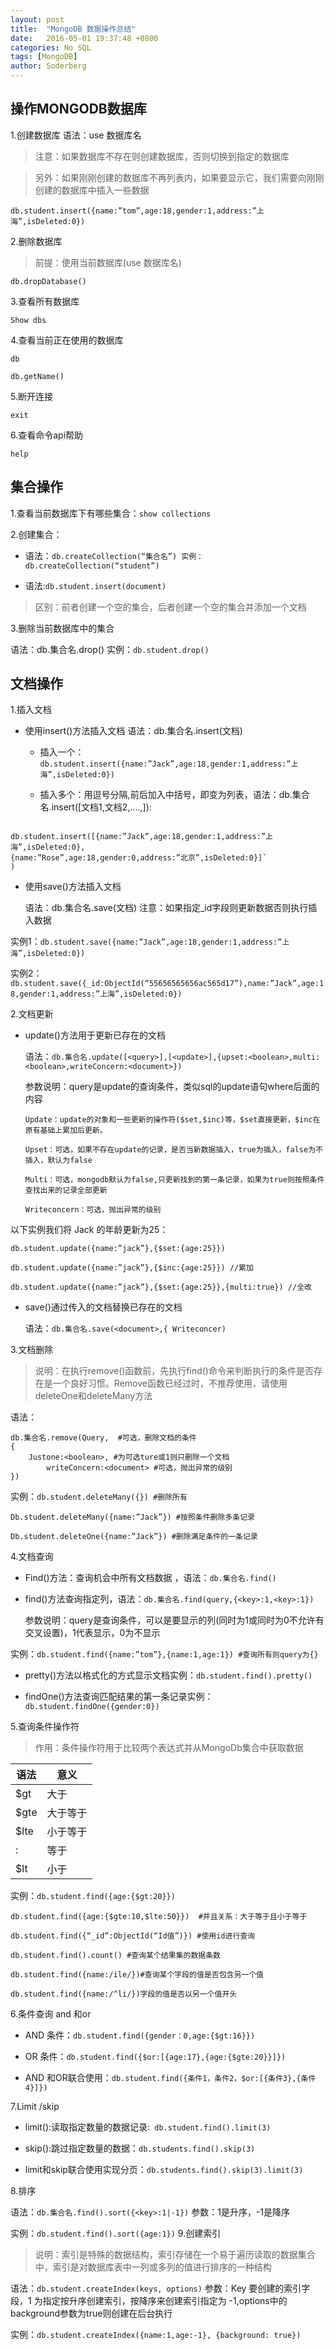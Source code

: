 ```yaml
---
layout: post
title:  "MongoDB 数据操作总结"
date:   2016-05-01 19:37:48 +0800
categories: No SQL
tags: [MongoDB]
author: Soderberg
---
```


## 操作MONGODB数据库

1.创建数据库
  语法：use 数据库名

  > 注意：如果数据库不存在则创建数据库，否则切换到指定的数据库

  > 另外：如果刚刚创建的数据库不再列表内，如果要显示它，我们需要向刚刚创建的数据库中插入一些数据

  `db.student.insert({name:”tom”,age:18,gender:1,address:”上海”,isDeleted:0})`

2.删除数据库

> 前提：使用当前数据库(use 数据库名)

  `db.dropDatabase()`

3.查看所有数据库

  `Show dbs`

4.查看当前正在使用的数据库

  `db`

  `db.getName()`

5.断开连接

  `exit`

6.查看命令api帮助

  `help`

## 集合操作

1.查看当前数据库下有哪些集合：`show collections`

2.创建集合：

  - 语法：`db.createCollection(“集合名”) 实例：db.createCollection(“student”)`

  - 语法:`db.student.insert(document)`

> 区别：前者创建一个空的集合，后者创建一个空的集合并添加一个文档

3.删除当前数据库中的集合

  语法：db.集合名.drop()  实例：`db.student.drop()`

## 文档操作

1.插入文档

  - 使用insert()方法插入文档
    语法：db.集合名.insert(文档)
    + 插入一个：`db.student.insert({name:”Jack”,age:18,gender:1,address:”上海”,isDeleted:0})`

    + 插入多个：用逗号分隔,前后加入中括号，即变为列表，语法：db.集合名.insert([文档1,文档2,….,]):

``` mongodb

db.student.insert([{name:”Jack”,age:18,gender:1,address:”上海”,isDeleted:0},
{name:”Rose”,age:18,gender:0,address:”北京”,isDeleted:0}]`
)

```

- 使用save()方法插入文档

  语法：db.集合名.save(文档)
  注意：如果指定_id字段则更新数据否则执行插入数据

实例1：`db.student.save({name:”Jack”,age:18,gender:1,address:”上海”,isDeleted:0})`

实例2：`db.student.save({_id:ObjectId(“55656565656ac565d17”),name:”Jack”,age:18,gender:1,address:”上海”,isDeleted:0})`

2.文档更新

  - update()方法用于更新已存在的文档

    语法：`db.集合名.update([<query>],[<update>],{upset:<boolean>,multi:<boolean>,writeConcern:<document>})`

      参数说明：query是update的查询条件，类似sql的update语句where后面的内容

        Update：update的对象和一些更新的操作符($set,$inc)等，$set直接更新，$inc在原有基础上累加后更新。

        Upset：可选，如果不存在update的记录，是否当新数据插入，true为插入，false为不插入，默认为false

        Multi：可选，mongodb默认为false,只更新找到的第一条记录，如果为true则按照条件查找出来的记录全部更新

        Writeconcern：可选，抛出异常的级别

  以下实例我们将 Jack 的年龄更新为25：

`db.student.update({name:”jack”},{$set:{age:25}})`

`db.student.update({name:”jack”},{$inc:{age:25}}) //累加`

`db.student.update({name:”jack”},{$set:{age:25}},{multi:true}) //全改`


- save()通过传入的文档替换已存在的文档

  语法：`db.集合名.save(<document>,{ Writeconcer)`

3.文档删除

> 说明：在执行remove()函数前，先执行find()命令来判断执行的条件是否存在是一个良好习惯。Remove函数已经过时，不推荐使用，请使用deleteOne和deleteMany方法

语法：
``` mongodb 
db.集合名.remove(Query,  #可选，删除文档的条件
{
	Justone:<boolean>, #为可选ture或1则只删除一个文档
		writeConcern:<document> #可选，抛出异常的级别
})

```

  实例：`db.student.deleteMany({}) #删除所有`

`Db.student.deleteMany({name:”Jack”}) #按照条件删除多条记录`

`Db.student.deleteOne({name:”Jack”}) #删除满足条件的一条记录`

4.文档查询

  - Find()方法：查询机会中所有文档数据 ，语法：`db.集合名.find()`

  - find()方法查询指定列，语法：`db.集合名.find(query,{<key>:1,<key>:1})`

    参数说明：query是查询条件，可以是要显示的列(同时为1或同时为0不允许有交叉设置)，1代表显示，0为不显示

实例：`db.student.find({name:”tom”},{name:1,age:1}) #查询所有则query为{}`

  - pretty()方法以格式化的方式显示文档实例：`db.student.find().pretty()`

  - findOne()方法查询匹配结果的第一条记录实例：`db.student.findOne({gender:0})`


5.查询条件操作符

> 作用：条件操作符用于比较两个表达式并从MongoDb集合中获取数据

|语法|意义|
------------- | --------
|$gt|大于|
|$gte|大于等于|
|$lte|小于等于|
|:|等于|
|$lt|小于|

实例：`db.student.find({age:{$gt:20}})`

`db.student.find({age:{$gte:10,$lte:50}})  #并且关系：大于等于且小于等于`

`db.student.find({“_id”:ObjectId(“Id值”)}) #使用id进行查询`

`db.student.find().count() #查询某个结果集的数据条数`

`db.student.find({name:/ile/})#查询某个字段的值是否包含另一个值`

`db.student.find({name:/^li/})字段的值是否以另一个值开头`


6.条件查询 and 和or

  - AND 条件：`db.student.find({gender：0,age:{$gt:16}})`

  - OR 条件：`db.student.find({$or:[{age:17},{age:{$gte:20}}]})`

  - AND 和OR联合使用：`db.student.find({条件1，条件2，$or:[{条件3},{条件4}]})`


7.Limit /skip

  - limit():读取指定数量的数据记录:` db.student.find().limit(3)`

  - skip():跳过指定数量的数据：`db.students.find().skip(3)`

  - limit和skip联合使用实现分页：`db.students.find().skip(3).limit(3)`


8.排序

  语法：`db.集合名.find().sort({<key>:1|-1})`
    参数：1是升序，-1是降序

实例：`db.student.find().sort({age:1})`
9.创建索引

> 说明：索引是特殊的数据结构，索引存储在一个易于遍历读取的数据集合中，索引是对数据库表中一列或多列的值进行排序的一种结构

  语法：`db.student.createIndex(keys, options)`
    参数：Key 要创建的索引字段，1 为指定按升序创建索引，按降序来创建索引指定为 -1,options中的background参数为true则创建在后台执行

实例：`db.student.createIndex({name:1,age:-1}, {background: true})`